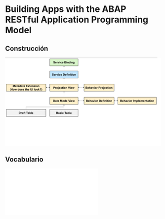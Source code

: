 # Building Apps with the ABAP RESTful Application Programming Model

## Construcción
![building_01](./img/building_01.png)

## Vocabulario
![/vocabulario.md](./vocabulario.md)
